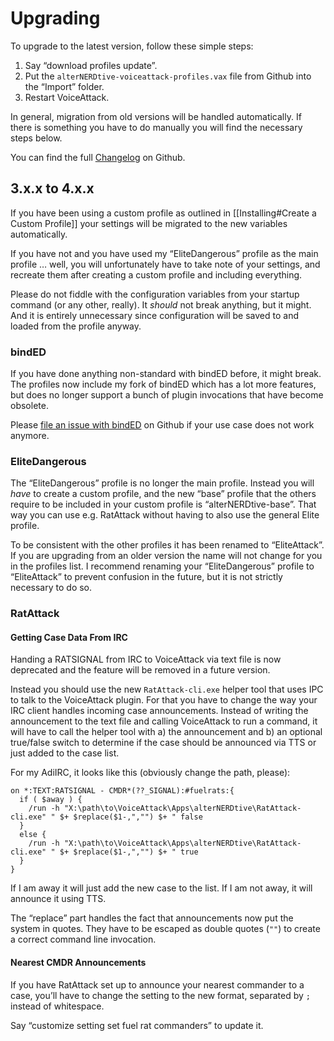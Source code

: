 # Upgrading

To upgrade to the latest version, follow these simple steps:

1. Say “download profiles update”.
1. Put the `alterNERDtive-voiceattack-profiles.vax` file from Github into the
   “Import” folder.
1. Restart VoiceAttack.

In general, migration from old versions will be handled automatically. If there
is something you have to do manually you will find the necessary steps below.

You can find the full
[Changelog](https://github.com/alterNERDtive/VoiceAttack-profiles/blob/release/CHANGELOG.md)
on Github.

## 3.x.x to 4.x.x

If you have been using a custom profile as outlined in [[Installing#Create a 
Custom Profile]] your settings will be migrated to the new variables
automatically.

If you have not and you have used my “EliteDangerous” profile as the main
profile … well, you will unfortunately have to take note of your settings, and
recreate them after creating a custom profile and including everything.

Please do not fiddle with the configuration variables from your startup command
(or any other, really). It _should_ not break anything, but it might. And it is
entirely unnecessary since configuration will be saved to and loaded from the
profile anyway.

### bindED

If you have done anything non-standard with bindED before, it might break. The
profiles now include my fork of bindED which has a lot more features, but
does no longer support a bunch of plugin invocations that have become obsolete.

Please [file an issue with
bindED](https://github.com/alterNERDtive/bindED/issues/new/choose) on Github if
your use case does not work anymore.

### EliteDangerous

The “EliteDangerous” profile is no longer the main profile. Instead you will
_have_ to create a custom profile, and the new “base” profile that the others
require to be included in your custom profile is “alterNERDtive-base”. That way
you can use e.g. RatAttack without having to also use the general Elite profile.

To be consistent with the other profiles it has been renamed to “EliteAttack”.
If you are upgrading from an older version the name will not change for you in
the profiles list. I recommend renaming your “EliteDangerous” profile to
“EliteAttack” to prevent confusion in the future, but it is not strictly
necessary to do so.

### RatAttack

#### Getting Case Data From IRC

Handing a RATSIGNAL from IRC to VoiceAttack via text file is now deprecated and
the feature will be removed in a future version.

Instead you should use the new `RatAttack-cli.exe` helper tool that uses IPC to
talk to the VoiceAttack plugin. For that you have to change the way your IRC
client handles incoming case announcements. Instead of writing the announcement
to the text file and calling VoiceAttack to run a command, it will have to call
the helper tool with a) the announcement and b) an optional true/false switch to
determine if the case should be announced via TTS or just added to the case
list.

For my AdiIRC, it looks like this (obviously change the path, please):

```adiirc
on *:TEXT:RATSIGNAL - CMDR*(??_SIGNAL):#fuelrats:{
  if ( $away ) {
    /run -h "X:\path\to\VoiceAttack\Apps\alterNERDtive\RatAttack-cli.exe" " $+ $replace($1-,","") $+ " false
  }
  else {
    /run -h "X:\path\to\VoiceAttack\Apps\alterNERDtive\RatAttack-cli.exe" " $+ $replace($1-,","") $+ " true
  }
}
```

If I am away it will just add the new case to the list. If I am not away, it
will announce it using TTS.

The “replace” part handles the fact that announcements now put the system in
quotes. They have to be escaped as double quotes (`""`) to create a correct
command line invocation.

#### Nearest CMDR Announcements

If you have RatAttack set up to announce your nearest commander to a case,
you’ll have to change the setting to the new format, separated by `;` instead of
whitespace.

Say “customize setting set fuel rat commanders” to update it.
